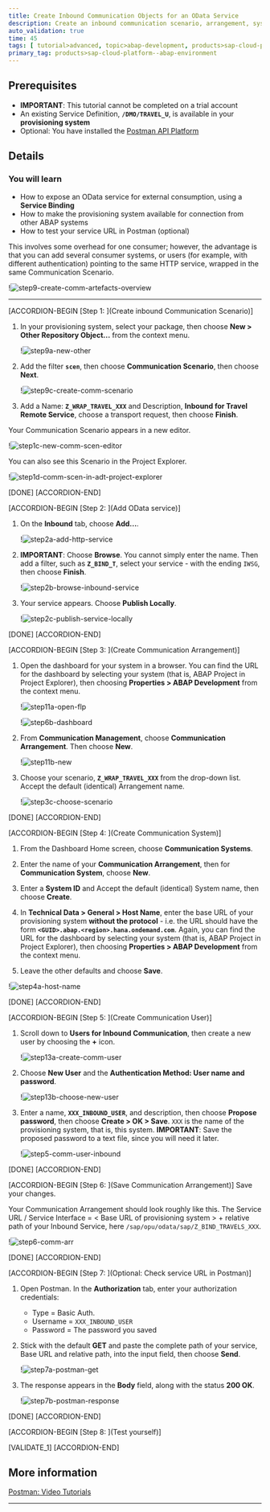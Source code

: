 ```yaml
---
title: Create Inbound Communication Objects for an OData Service
description: Create an inbound communication scenario, arrangement, system, and user in the provisioning system of SAP Cloud Platform, ABAP Environment.
auto_validation: true
time: 45
tags: [ tutorial>advanced, topic>abap-development, products>sap-cloud-platform, tutorial>license]
primary_tag: products>sap-cloud-platform--abap-environment
---
```


## Prerequisites
- **IMPORTANT**: This tutorial cannot be completed on a trial account
- An existing Service Definition, **`/DMO/TRAVEL_U`**, is available in your **provisioning system**
- Optional: You have installed the [Postman API Platform](https://www.getpostman.com/)

## Details
### You will learn
  - How to expose an OData service for external consumption, using a **Service Binding**
  - How to make the provisioning system available for connection from other ABAP systems
  - How to test your service URL in Postman (optional)

  This involves some overhead for one consumer; however, the advantage is that you can add several consumer systems, or users (for example, with different authentication) pointing to the same HTTP service, wrapped in the same Communication Scenario.

  !![step9-create-comm-artefacts-overview](step9-create-comm-artefacts-overview.png)

---

[ACCORDION-BEGIN [Step 1: ](Create inbound Communication Scenario)]
1. In your provisioning system, select your package, then choose **New > Other Repository Object...** from the context menu.

    !![step9a-new-other](step9a-new-other.png)

2. Add the filter **`scen`**, then choose **Communication Scenario**, then choose **Next**.

    !![step9c-create-comm-scenario](step9c-create-comm-scenario.png)

3. Add a Name: **`Z_WRAP_TRAVEL_XXX`** and Description, **Inbound for Travel Remote Service**, choose a transport request, then choose **Finish**.

Your Communication Scenario appears in a new editor.

!![step1c-new-comm-scen-editor](step1c-new-comm-scen-editor.png)

You can also see this Scenario in the Project Explorer.

!![step1d-comm-scen-in-adt-project-explorer](step1d-comm-scen-in-adt-project-explorer.png)

[DONE]
[ACCORDION-END]

[ACCORDION-BEGIN [Step 2: ](Add OData service)]
1. On the **Inbound** tab, choose **Add...**.

    !![step2a-add-http-service](step2a-add-http-service.png)

2. **IMPORTANT**: Choose **Browse**. You cannot simply enter the name. Then add a filter, such as **`Z_BIND_T`**, select your service - with the ending `IWSG`, then choose **Finish**.

    !![step2b-browse-inbound-service](step2b-browse-inbound-service.png)

3. Your service appears. Choose **Publish Locally**.

    !![step2c-publish-service-locally](step2c-publish-service-locally.png)

[DONE]
[ACCORDION-END]


[ACCORDION-BEGIN [Step 3: ](Create Communication Arrangement)]
1. Open the dashboard for your system in a browser. You can find the URL for the dashboard by selecting your system (that is, ABAP Project in Project Explorer), then choosing **Properties > ABAP Development** from the context menu.

    !![step11a-open-flp](step11a-open-flp.png)

    !![step6b-dashboard](step6b-dashboard.png)

2. From **Communication Management**, choose **Communication Arrangement**. Then choose **New**.

    !![step11b-new](step11b-new.png)

3. Choose your scenario, **`Z_WRAP_TRAVEL_XXX`** from the drop-down list. Accept the default (identical) Arrangement name.

    !![step3c-choose-scenario](step3c-choose-scenario.png)

[DONE]
[ACCORDION-END]

[ACCORDION-BEGIN [Step 4: ](Create Communication System)]
1. From the Dashboard Home screen, choose **Communication Systems**.

2. Enter the name of your **Communication Arrangement**, then for **Communication System**, choose **New**.

3. Enter a **System ID** and Accept the default (identical) System name, then choose **Create**.

4. In **Technical Data > General > Host Name**, enter the base URL of your provisioning system **without the protocol** - i.e. the URL should have the form **`<GUID>.abap.<region>.hana.ondemand.com`**. Again, you can find the URL for the dashboard by selecting your system (that is, ABAP Project in Project Explorer), then choosing **Properties > ABAP Development** from the context menu.

5. Leave the other defaults and choose **Save**.

!![step4a-host-name](step4a-host-name.png)

[DONE]
[ACCORDION-END]

[ACCORDION-BEGIN [Step 5: ](Create Communication User)]
1. Scroll down to **Users for Inbound Communication**, then create a new user by choosing the **+** icon.

    !![step13a-create-comm-user](step13a-create-comm-user.png)

2. Choose **New User** and the **Authentication Method: User name and password**.

    !![step13b-choose-new-user](step13b-choose-new-user.png)

3. Enter a name, **`XXX_INBOUND_USER`**, and description, then choose **Propose password**, then choose **Create > OK > Save**. `XXX` is the name of the provisioning system, that is, this system. **IMPORTANT**: Save the proposed password to a text file, since you will need it later.

    !![step5-comm-user-inbound](step5-comm-user-inbound.png)

[DONE]
[ACCORDION-END]

[ACCORDION-BEGIN [Step 6: ](Save Communication Arrangement)]
Save your changes.

Your Communication Arrangement should look roughly like this.
The Service URL / Service Interface = < Base URL of provisioning system > + relative path of your Inbound Service, here `/sap/opu/odata/sap/Z_BIND_TRAVELS_XXX`.

!![step6-comm-arr](step6-comm-arr.png)

[DONE]
[ACCORDION-END]

[ACCORDION-BEGIN [Step 7: ](Optional: Check service URL in Postman)]
1. Open Postman. In the **Authorization** tab, enter your authorization credentials:

    - Type = Basic Auth.
    - Username = `XXX_INBOUND_USER`
    - Password = The password you saved

2. Stick with the default **GET** and paste the complete path of your service, Base URL and relative path, into the input field, then choose **Send**.

    !![step7a-postman-get](step7a-postman-get.png)

3. The response appears in the **Body** field, along with the status **200 OK**.

    !![step7b-postman-response](step7b-postman-response.png)

[DONE]
[ACCORDION-END]


[ACCORDION-BEGIN [Step 8: ](Test yourself)]

[VALIDATE_1]
[ACCORDION-END]

## More information
[Postman: Video Tutorials](https://www.youtube.com/playlist?list=PLM-7VG-sgbtAgGq_pef5y_ruIUBPpUgNJ)

---
